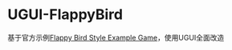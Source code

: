 UGUI-FlappyBird
====================

基于官方示例[Flappy Bird Style Example Game](https://www.assetstore.unity3d.com/#!/content/80330)，使用UGUI全面改造
